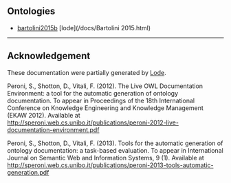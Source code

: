 ## Ontologies

- [bartolini2015b](/docs/bartolini2015b.html) [lode](/docs/Bartolini 2015.html)

---

## Acknowledgement

These documentation were partially generated by [Lode](https://essepuntato.it/lode/).

Peroni, S., Shotton, D., Vitali, F. (2012). The Live OWL Documentation Environment: a tool for the automatic generation of ontology documentation. To appear in Proceedings of the 18th International Conference on Knowledge Engineering and Knowledge Management (EKAW 2012). Available at http://speroni.web.cs.unibo.it/publications/peroni-2012-live-documentation-environment.pdf

Peroni, S., Shotton, D., Vitali, F. (2013). Tools for the automatic generation of ontology documentation: a task-based evaluation. To appear in International Journal on Semantic Web and Information Systems, 9 (1). Available at http://speroni.web.cs.unibo.it/publications/peroni-2013-tools-automatic-generation.pdf